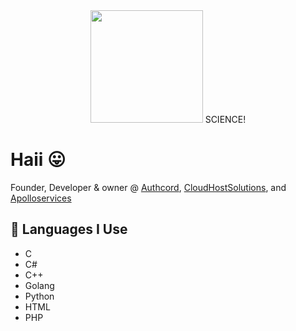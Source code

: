<div id="header" align="center">
  <img src="https://cdn.discordapp.com/attachments/1066513793854750862/1066860872959524925/image3.png" width="180"/> SCIENCE!
</div>


# Haii 😛

Founder, Developer & owner @ <a href="https://authcord.xyz">Authcord</a>, <a href="https://cloudhostsolutions.co">CloudHostSolutions</a>, and <a href="https://apolloservices.xyz">Apolloservices</a>

## 🐸 Languages I Use
- C
- C#
- C++
- Golang
- Python
- HTML 
- PHP

